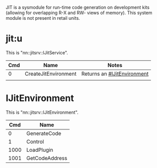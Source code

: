 JIT is a sysmodule for run-time code generation on development kits
(allowing for overlapping R-X and RW- views of memory). This system
module is not present in retail units.

# jit:u

This is
"nn::jitsrv::IJitService".

| Cmd | Name                 | Notes                                                       |
| --- | -------------------- | ----------------------------------------------------------- |
| 0   | CreateJitEnvironment | Returns an [\#IJitEnvironment](#IJitEnvironment "wikilink") |
|     |                      |                                                             |

# IJitEnvironment

This is "nn::jitsrv::IJitEnvironment".

| Cmd  | Name           |
| ---- | -------------- |
| 0    | GenerateCode   |
| 1    | Control        |
| 1000 | LoadPlugin     |
| 1001 | GetCodeAddress |
